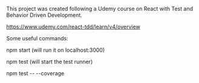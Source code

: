 This project was created following a Udemy course on React with Test and Behavior Driven Development.

https://www.udemy.com/react-tdd/learn/v4/overview

Some useful commands:

  npm start (will run it on localhost:3000)

  npm test  (will start the test runner)

  npm test -- --coverage
